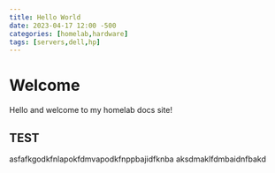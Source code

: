 ```yaml
---
title: Hello World 
date: 2023-04-17 12:00 -500
categories: [homelab,hardware]
tags: [servers,dell,hp]
---
```


# Welcome 

Hello and welcome to my homelab docs site!

## TEST
asfafkgodkfnlapokfdmvapodkfnppbajidfknba aksdmaklfdmbaidnfbakd


